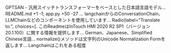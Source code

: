 GPTSAN - 汎用スイッチトランスフォーマーをベースとした日本語言語モデル... README.md +1 -1; app.py +50 -27 ... langchainからのConversationChain、LLMChainなどのコンポーネントを使用しています... Radio(label="Translate to:", choices=[. このReadmeはInTouch HMI 2020 R2 SP1（バージョン20.1.100）に関する情報を提供します... German、Japanese、Simplified Chinese言語... normalize()メソッドは文字列のUnicode Normalization Formを返します... Langchainはこれをある程度
